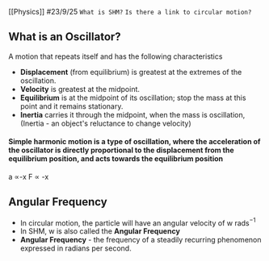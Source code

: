 [[Physics]]
#23/9/25
`What is SHM?`
`Is there a link to circular motion?`
## What is an Oscillator?
A motion that repeats itself and has the following characteristics
- **Displacement** (from equilibrium) is greatest at the extremes of the oscillation.
- **Velocity** is greatest at the midpoint.
- **Equilibrium** is at the midpoint of its oscillation; stop the mass at this point and it remains stationary.
- **Inertia** carries it through the midpoint, when the mass is oscillation,
(Inertia - an object's reluctance to change velocity)
#### Simple harmonic motion is a type of oscillation, where the acceleration of the oscillator is directly proportional to the displacement from the equilibrium position, and acts towards the equilibrium position

a ∝-x
F ∝ -x

## Angular Frequency
- In circular motion, the particle will have an angular velocity of w rads$^{-1}$
- In SHM, w is also called the **Angular Frequency**
- **Angular Frequency** - the frequency of a steadily recurring phenomenon expressed in radians per second.